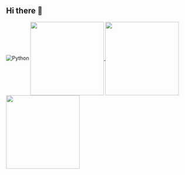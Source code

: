 ## Hi there 👋
<img alt="Python" src ="https://img.shields.io/badge/Python-3776AB.svg?&style=for-the-badge&logo=Python&logoColor=white"/>

<a href="https://github.com/jaehyonii">
  <img height=200 align="center" src="https://github-readme-stats.vercel.app/api?username=jaehyonii&show_icons=true&count_private=true&include_all_commits=true&hide_border=true&theme=merko" />
</a>
<a href="https://solved.ac/kkpp2007">
  <img height=200 align="center" src="http://mazassumnida.wtf/api/v2/generate_badge?boj=kkpp2007" />
</a>
<a href="https://github.com/jaehyonii">
  <img height=200 align="center" src="https://github-readme-stats.vercel.app/api/top-langs?username=jaehyonii&size_weight=0.5&count_weight=0.5&langs_count=5&layout=donut&card_width=320&hide_border=true&theme=merko" />
</a>


<!--
**jaehyonii/jaehyonii** is a ✨ _special_ ✨ repository because its `README.md` (this file) appears on your GitHub profile.

Here are some ideas to get you started:

- 🔭 I’m currently working on ...
- 🌱 I’m currently learning ...
- 👯 I’m looking to collaborate on ...
- 🤔 I’m looking for help with ...
- 💬 Ask me about ...
- 📫 How to reach me: ...
- 😄 Pronouns: ...
- ⚡ Fun fact: ...
-->
